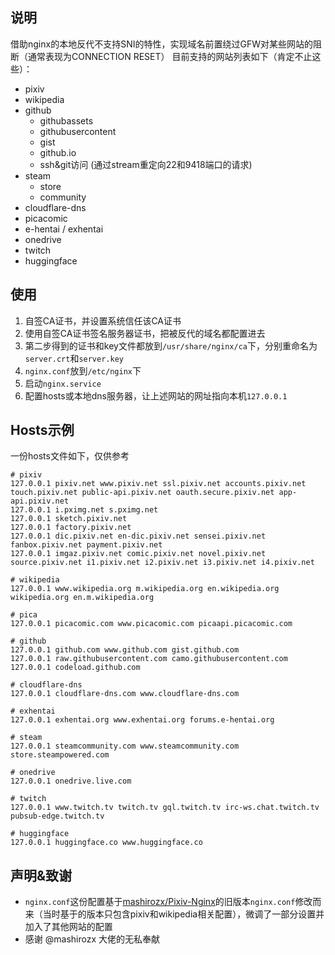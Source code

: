 ## 说明
借助nginx的本地反代不支持SNI的特性，实现域名前置绕过GFW对某些网站的阻断（通常表现为CONNECTION RESET）
目前支持的网站列表如下（肯定不止这些）：
+ pixiv
+ wikipedia
+ github
    + githubassets
    + githubusercontent
    + gist
    + github.io
    + ssh&git访问 (通过stream重定向22和9418端口的请求)
+ steam
    + store
    + community
+ cloudflare-dns
+ picacomic
+ e-hentai / exhentai
+ onedrive
+ twitch
+ huggingface

## 使用
1. 自签CA证书，并设置系统信任该CA证书
2. 使用自签CA证书签名服务器证书，把被反代的域名都配置进去
3. 第二步得到的证书和key文件都放到`/usr/share/nginx/ca`下，分别重命名为`server.crt`和`server.key`
4. `nginx.conf`放到`/etc/nginx`下
5. 启动`nginx.service`
6. 配置hosts或本地dns服务器，让上述网站的网址指向本机`127.0.0.1`

## Hosts示例
一份hosts文件如下，仅供参考
```hosts
# pixiv
127.0.0.1 pixiv.net www.pixiv.net ssl.pixiv.net accounts.pixiv.net touch.pixiv.net public-api.pixiv.net oauth.secure.pixiv.net app-api.pixiv.net
127.0.0.1 i.pximg.net s.pximg.net
127.0.0.1 sketch.pixiv.net
127.0.0.1 factory.pixiv.net
127.0.0.1 dic.pixiv.net en-dic.pixiv.net sensei.pixiv.net fanbox.pixiv.net payment.pixiv.net
127.0.0.1 imgaz.pixiv.net comic.pixiv.net novel.pixiv.net source.pixiv.net i1.pixiv.net i2.pixiv.net i3.pixiv.net i4.pixiv.net

# wikipedia
127.0.0.1 www.wikipedia.org m.wikipedia.org en.wikipedia.org wikipedia.org en.m.wikipedia.org

# pica
127.0.0.1 picacomic.com www.picacomic.com picaapi.picacomic.com

# github
127.0.0.1 github.com www.github.com gist.github.com
127.0.0.1 raw.githubusercontent.com camo.githubusercontent.com
127.0.0.1 codeload.github.com

# cloudflare-dns
127.0.0.1 cloudflare-dns.com www.cloudflare-dns.com

# exhentai
127.0.0.1 exhentai.org www.exhentai.org forums.e-hentai.org

# steam
127.0.0.1 steamcommunity.com www.steamcommunity.com store.steampowered.com

# onedrive
127.0.0.1 onedrive.live.com

# twitch
127.0.0.1 www.twitch.tv twitch.tv gql.twitch.tv irc-ws.chat.twitch.tv pubsub-edge.twitch.tv

# huggingface
127.0.0.1 huggingface.co www.huggingface.co
```

## 声明&致谢
+ `nginx.conf`这份配置基于[mashirozx/Pixiv-Nginx](https://github.com/mashirozx/Pixiv-Nginx)的旧版本`nginx.conf`修改而来（当时基于的版本只包含pixiv和wikipedia相关配置），微调了一部分设置并加入了其他网站的配置
+ 感谢 @mashirozx 大佬的无私奉献
